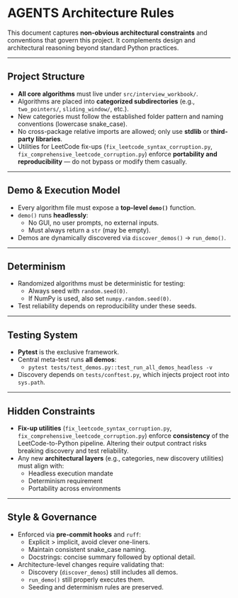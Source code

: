 # AGENTS Architecture Rules

This document captures **non-obvious architectural constraints** and conventions that govern this project. It complements design and architectural reasoning beyond standard Python practices.

---

## Project Structure
- **All core algorithms** must live under `src/interview_workbook/`.
- Algorithms are placed into **categorized subdirectories** (e.g., `two_pointers/`, `sliding_window/`, etc.).
- New categories must follow the established folder pattern and naming conventions (lowercase snake_case).
- No cross-package relative imports are allowed; only use **stdlib** or **third-party libraries**.
- Utilities for LeetCode fix-ups (`fix_leetcode_syntax_corruption.py`, `fix_comprehensive_leetcode_corruption.py`) enforce **portability and reproducibility** — do not bypass or modify them casually.

---

## Demo & Execution Model
- Every algorithm file must expose a **top-level `demo()`** function.
- `demo()` runs **headlessly**:
  - No GUI, no user prompts, no external inputs.
  - Must always return a `str` (may be empty).
- Demos are dynamically discovered via `discover_demos()` → `run_demo()`.

---

## Determinism
- Randomized algorithms must be deterministic for testing:
  - Always seed with `random.seed(0)`.
  - If NumPy is used, also set `numpy.random.seed(0)`.
- Test reliability depends on reproducibility under these seeds.

---

## Testing System
- **Pytest** is the exclusive framework.
- Central meta-test runs **all demos**:
  - `pytest tests/test_demos.py::test_run_all_demos_headless -v`
- Discovery depends on `tests/conftest.py`, which injects project root into `sys.path`.

---

## Hidden Constraints
- **Fix-up utilities** (`fix_leetcode_syntax_corruption.py`, `fix_comprehensive_leetcode_corruption.py`) enforce **consistency** of the LeetCode-to-Python pipeline. Altering their output contract risks breaking discovery and test reliability.
- Any new **architectural layers** (e.g., categories, new discovery utilities) must align with:
  - Headless execution mandate
  - Determinism requirement
  - Portability across environments

---

## Style & Governance
- Enforced via **pre-commit hooks** and `ruff`:
  - Explicit > implicit, avoid clever one-liners.
  - Maintain consistent snake_case naming.
  - Docstrings: concise summary followed by optional detail.
- Architecture-level changes require validating that:
  - Discovery (`discover_demos`) still includes all demos.
  - `run_demo()` still properly executes them.
  - Seeding and determinism rules are preserved.